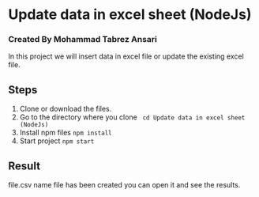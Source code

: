 # Update data in excel sheet (NodeJs)
### Created By Mohammad Tabrez Ansari
In this project we will insert data in excel file or update the existing excel file.

## Steps
1. Clone or download the files.
2. Go to the directory where you clone ``` cd Update data in excel sheet (NodeJs)```
3. Install npm files ``` npm install ```
4. Start project ``` npm start ```

## Result
file.csv name file has been created you can open it and see the results.


